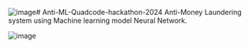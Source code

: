 ![image](https://github.com/andreou00/Anti-ML-Quadcode-hackathon-2024/assets/157217334/6bf72ff1-68da-470c-927b-a4722089dd6c)# Anti-ML-Quadcode-hackathon-2024
Anti-Money Laundering system using Machine learning model Neural Network.


![image](https://github.com/andreou00/Anti-ML-Quadcode-hackathon-2024/assets/157217334/8e3a5178-7ba1-4361-bf70-27b1ae254593)
